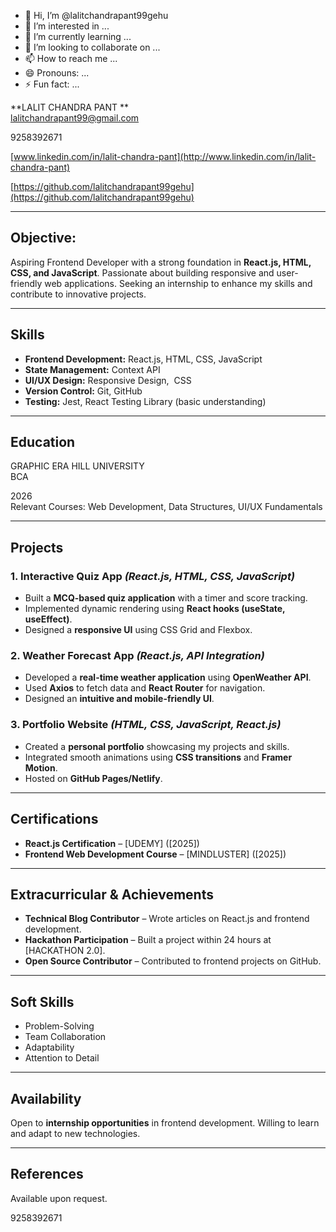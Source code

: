- 👋 Hi, I’m @lalitchandrapant99gehu
- 👀 I’m interested in ...
- 🌱 I’m currently learning ...
- 💞️ I’m looking to collaborate on ...
- 📫 How to reach me ...
- 😄 Pronouns: ...
- ⚡ Fun fact: ...

\*\*LALIT CHANDRA PANT \*\*\
[lalitchandrapant99@gmail.com](mailto\:lalitchandrapant99@gmail.com)

&#x20;9258392671

[www.linkedin.com/in/lalit-chandra-pant](http://www.linkedin.com/in/lalit-chandra-pant)

[https://github.com/lalitchandrapant99gehu](https://github.com/lalitchandrapant99gehu)

---

## **Objective:**

Aspiring Frontend Developer with a strong foundation in **React.js, HTML, CSS, and JavaScript**. Passionate about building responsive and user-friendly web applications. Seeking an internship to enhance my skills and contribute to innovative projects.

---

## **Skills**

- **Frontend Development:** React.js, HTML, CSS, JavaScript
- **State Management:**  Context API
- **UI/UX Design:** Responsive Design,  CSS
- **Version Control:** Git, GitHub
- **Testing:** Jest, React Testing Library (basic understanding)

---

## **Education**

GRAPHIC ERA HILL UNIVERSITY\
BCA &#x20;

2026\
Relevant Courses: Web Development, Data Structures, UI/UX Fundamentals

---

## **Projects**

### **1. Interactive Quiz App** *(React.js, HTML, CSS, JavaScript)*

- Built a **MCQ-based quiz application** with a timer and score tracking.
- Implemented dynamic rendering using **React hooks (useState, useEffect)**.
- Designed a **responsive UI** using CSS Grid and Flexbox.

### **2. Weather Forecast App** *(React.js, API Integration)*

- Developed a **real-time weather application** using **OpenWeather API**.
- Used **Axios** to fetch data and **React Router** for navigation.
- Designed an **intuitive and mobile-friendly UI**.

### **3. Portfolio Website** *(HTML, CSS, JavaScript, React.js)*

- Created a **personal portfolio** showcasing my projects and skills.
- Integrated smooth animations using **CSS transitions** and **Framer Motion**.
- Hosted on **GitHub Pages/Netlify**.

---

## **Certifications**&#x20;

- **React.js Certification** – [UDEMY] ([2025])
- **Frontend Web Development Course** – [MINDLUSTER] ([2025])

---

## **Extracurricular & Achievements**

- **Technical Blog Contributor** – Wrote articles on React.js and frontend development.
- **Hackathon Participation** – Built a project within 24 hours at [HACKATHON 2.0].
- **Open Source Contributor** – Contributed to frontend projects on GitHub.

---

## **Soft Skills**

- Problem-Solving
- Team Collaboration
- Adaptability
- Attention to Detail

---

## **Availability**

Open to **internship opportunities** in frontend development. Willing to learn and adapt to new technologies.

---

## **References**

Available upon request.

9258392671
